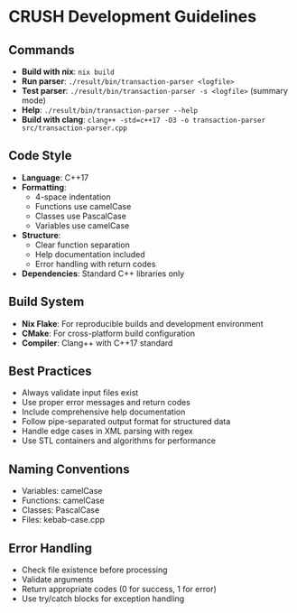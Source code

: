 # CRUSH Development Guidelines

## Commands
- **Build with nix**: `nix build`
- **Run parser**: `./result/bin/transaction-parser <logfile>`
- **Test parser**: `./result/bin/transaction-parser -s <logfile>` (summary mode)
- **Help**: `./result/bin/transaction-parser --help`
- **Build with clang**: `clang++ -std=c++17 -O3 -o transaction-parser src/transaction-parser.cpp`

## Code Style
- **Language**: C++17
- **Formatting**: 
  - 4-space indentation
  - Functions use camelCase
  - Classes use PascalCase
  - Variables use camelCase
- **Structure**:
  - Clear function separation
  - Help documentation included
  - Error handling with return codes
- **Dependencies**: Standard C++ libraries only

## Build System
- **Nix Flake**: For reproducible builds and development environment
- **CMake**: For cross-platform build configuration
- **Compiler**: Clang++ with C++17 standard

## Best Practices
- Always validate input files exist
- Use proper error messages and return codes
- Include comprehensive help documentation
- Follow pipe-separated output format for structured data
- Handle edge cases in XML parsing with regex
- Use STL containers and algorithms for performance

## Naming Conventions
- Variables: camelCase
- Functions: camelCase
- Classes: PascalCase
- Files: kebab-case.cpp

## Error Handling
- Check file existence before processing
- Validate arguments
- Return appropriate codes (0 for success, 1 for error)
- Use try/catch blocks for exception handling